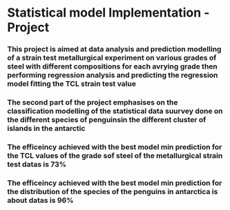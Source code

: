 # Statistical model Implementation -Project
### This project is aimed at data analysis and prediction modelling of a strain test metallurgical experiment on various grades of steel with different compositions for each avrying grade then performing regression analysis and predicting the regression model fitting the TCL strain test value 

### The second part of the project emphasises on the classification modelling of the statistical data suurvey done on the different species of penguinsin the different cluster of islands in the antarctic 


### The efficeincy achieved with the best model min prediction for the TCL values of the grade sof steel of the metallurgical strain test datas is 73% 

### The efficeincy achieved with the best model min prediction for the distribution of the species of the penguins in antarctica is about datas is 96% 
